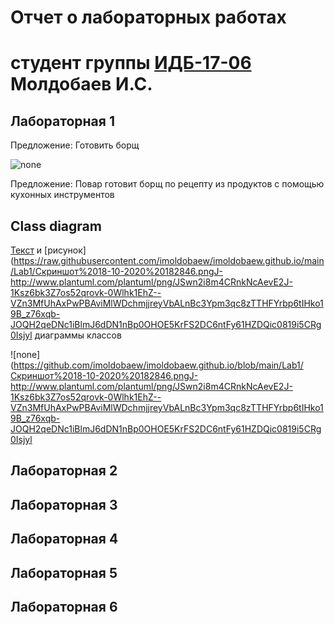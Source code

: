 # Отчет о лабораторных работах
# студент группы [ИДБ-17-06](https://github.com/stankin/design-part-1/wiki/list-idb-17-06) Молдобаев И.С.

## Лабораторная 1

Предложение: Готовить борщ

![none](https://github.com/imoldobaew/imoldobaew.github.io/blob/main/Lab1/Скриншот%2018-10-2020%20172056.png)

Предложение: Повар готовит борщ по рецепту из продуктов с помощью кухонных инструментов

## Class diagram
[Текст](https://github.com/imoldobaew/imoldobaew.github.io/blob/main/Lab1/class_diagram.txt) и
[рисунок](https://raw.githubusercontent.com/imoldobaew/imoldobaew.github.io/main/Lab1/Скриншот%2018-10-2020%20182846.pngJ-http://www.plantuml.com/plantuml/png/JSwn2i8m4CRnkNcAevE2J-1Ksz6bk3Z7os52qrovk-0Wlhk1EhZ--VZn3MfUhAxPwPBAviMlWDchmjjreyVbALnBc3Ypm3qc8zTTHFYrbp6tIHko19B_z76xqb-JOQH2qeDNc1iBlmJ6dDN1nBp0OHOE5KrFS2DC6ntFy61HZDQic0819i5CRg0Isjyl диаграммы классов
 
![none](https://github.com/imoldobaew/imoldobaew.github.io/blob/main/Lab1/Скриншот%2018-10-2020%20182846.pngJ-http://www.plantuml.com/plantuml/png/JSwn2i8m4CRnkNcAevE2J-1Ksz6bk3Z7os52qrovk-0Wlhk1EhZ--VZn3MfUhAxPwPBAviMlWDchmjjreyVbALnBc3Ypm3qc8zTTHFYrbp6tIHko19B_z76xqb-JOQH2qeDNc1iBlmJ6dDN1nBp0OHOE5KrFS2DC6ntFy61HZDQic0819i5CRg0Isjyl
## Лабораторная 2

## Лабораторная 3

## Лабораторная 4

## Лабораторная 5

## Лабораторная 6
